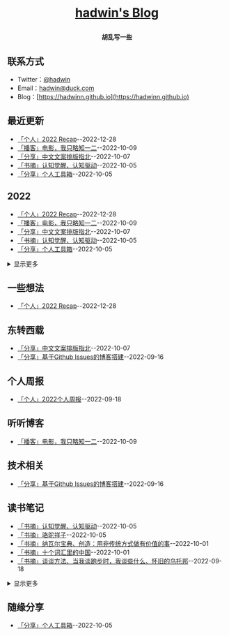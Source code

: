 **<p align="center">[hadwin's Blog](https://hadwinn.github.io)</p>**
====

**<p align="center">胡乱写一些</p>**

## 联系方式
- Twitter：[@hadwin](https://twitter.com/hadwinjia)
- Email：[hadwin@duck.com](mailto:hadwin@duck.com)
- Blog：[https://hadwinn.github.io](https://hadwinn.github.io)
## 最近更新
- [「个人」2022 Recap](https://github.com/hadwinn/blog/issues/13)--2022-12-28
- [「播客」电影，我只略知一二](https://github.com/hadwinn/blog/issues/12)--2022-10-09
- [「分享」中文文案排版指北](https://github.com/hadwinn/blog/issues/11)--2022-10-07
- [「书摘」认知觉醒、认知驱动](https://github.com/hadwinn/blog/issues/10)--2022-10-05
- [「分享」个人工具箱](https://github.com/hadwinn/blog/issues/9)--2022-10-05
## 2022
- [「个人」2022 Recap](https://github.com/hadwinn/blog/issues/13)--2022-12-28
- [「播客」电影，我只略知一二](https://github.com/hadwinn/blog/issues/12)--2022-10-09
- [「分享」中文文案排版指北](https://github.com/hadwinn/blog/issues/11)--2022-10-07
- [「书摘」认知觉醒、认知驱动](https://github.com/hadwinn/blog/issues/10)--2022-10-05
- [「分享」个人工具箱](https://github.com/hadwinn/blog/issues/9)--2022-10-05
<details><summary>显示更多</summary>

- [「书摘」骆驼祥子](https://github.com/hadwinn/blog/issues/8)--2022-10-05
- [「书摘」纳瓦尔宝典、创造：用非传统方式做有价值的事](https://github.com/hadwinn/blog/issues/7)--2022-10-01
- [「书摘」十个词汇里的中国](https://github.com/hadwinn/blog/issues/6)--2022-10-01
- [「个人」2022个人周报](https://github.com/hadwinn/blog/issues/5)--2022-09-18
- [「书摘」谈谈方法、当我谈跑步时，我谈些什么、怀旧的乌托邦](https://github.com/hadwinn/blog/issues/4)--2022-09-18
- [「分享」基于Github Issues的博客搭建](https://github.com/hadwinn/blog/issues/3)--2022-09-16
- [「书摘」离婚](https://github.com/hadwinn/blog/issues/2)--2022-09-16
- [「书摘」工作、消费主义和新穷人](https://github.com/hadwinn/blog/issues/1)--2022-09-16
</details>

## 一些想法
- [「个人」2022 Recap](https://github.com/hadwinn/blog/issues/13)--2022-12-28
## 东转西载
- [「分享」中文文案排版指北](https://github.com/hadwinn/blog/issues/11)--2022-10-07
- [「分享」基于Github Issues的博客搭建](https://github.com/hadwinn/blog/issues/3)--2022-09-16
## 个人周报
- [「个人」2022个人周报](https://github.com/hadwinn/blog/issues/5)--2022-09-18
## 听听博客
- [「播客」电影，我只略知一二](https://github.com/hadwinn/blog/issues/12)--2022-10-09
## 技术相关
- [「分享」基于Github Issues的博客搭建](https://github.com/hadwinn/blog/issues/3)--2022-09-16
## 读书笔记
- [「书摘」认知觉醒、认知驱动](https://github.com/hadwinn/blog/issues/10)--2022-10-05
- [「书摘」骆驼祥子](https://github.com/hadwinn/blog/issues/8)--2022-10-05
- [「书摘」纳瓦尔宝典、创造：用非传统方式做有价值的事](https://github.com/hadwinn/blog/issues/7)--2022-10-01
- [「书摘」十个词汇里的中国](https://github.com/hadwinn/blog/issues/6)--2022-10-01
- [「书摘」谈谈方法、当我谈跑步时，我谈些什么、怀旧的乌托邦](https://github.com/hadwinn/blog/issues/4)--2022-09-18
<details><summary>显示更多</summary>

- [「书摘」离婚](https://github.com/hadwinn/blog/issues/2)--2022-09-16
- [「书摘」工作、消费主义和新穷人](https://github.com/hadwinn/blog/issues/1)--2022-09-16
</details>

## 随缘分享
- [「分享」个人工具箱](https://github.com/hadwinn/blog/issues/9)--2022-10-05
